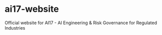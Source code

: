# ai17-website
Official website for AI17 - AI Engineering &amp; Risk Governance for Regulated Industries
